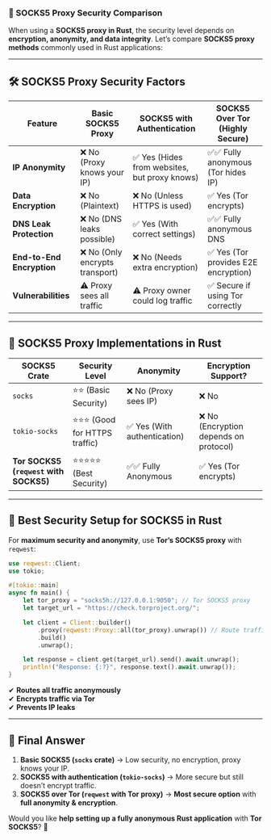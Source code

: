 ### **🔐 SOCKS5 Proxy Security Comparison**
When using a **SOCKS5 proxy in Rust**, the security level depends on **encryption, anonymity, and data integrity**. Let’s compare **SOCKS5 proxy methods** commonly used in Rust applications:

---

## **🛠️ SOCKS5 Proxy Security Factors**
| **Feature**          | **Basic SOCKS5 Proxy** | **SOCKS5 with Authentication** | **SOCKS5 Over Tor** (Highly Secure) |
|----------------------|-----------------------|--------------------------------|-------------------------------------|
| **IP Anonymity**     | ❌ No (Proxy knows your IP) | ✅ Yes (Hides from websites, but proxy knows) | ✅✅ Fully anonymous (Tor hides IP) |
| **Data Encryption**  | ❌ No (Plaintext)      | ❌ No (Unless HTTPS is used)  | ✅ Yes (Tor encrypts) |
| **DNS Leak Protection** | ❌ No (DNS leaks possible) | ✅ Yes (With correct settings) | ✅✅ Fully anonymous DNS |
| **End-to-End Encryption** | ❌ No (Only encrypts transport) | ❌ No (Needs extra encryption) | ✅ Yes (Tor provides E2E encryption) |
| **Vulnerabilities** | ⚠️ Proxy sees all traffic | ⚠️ Proxy owner could log traffic | ✅ Secure if using Tor correctly |

---

## **🔹 SOCKS5 Proxy Implementations in Rust**
| **SOCKS5 Crate**   | **Security Level** | **Anonymity** | **Encryption Support?** |
|--------------------|-------------------|---------------|-------------------------|
| `socks`           | ⭐⭐ (Basic Security) | ❌ No (Proxy sees IP) | ❌ No |
| `tokio-socks`     | ⭐⭐⭐ (Good for HTTPS traffic) | ✅ Yes (With authentication) | ❌ No (Encryption depends on protocol) |
| **Tor SOCKS5 (`reqwest` with SOCKS5)** | ⭐⭐⭐⭐⭐ (Best Security) | ✅✅ Fully Anonymous | ✅ Yes (Tor encrypts) |

---

## **🔹 Best Security Setup for SOCKS5 in Rust**
For **maximum security and anonymity**, use **Tor’s SOCKS5 proxy** with `reqwest`:
```rust
use reqwest::Client;
use tokio;

#[tokio::main]
async fn main() {
    let tor_proxy = "socks5h://127.0.0.1:9050"; // Tor SOCKS5 proxy
    let target_url = "https://check.torproject.org/";

    let client = Client::builder()
        .proxy(reqwest::Proxy::all(tor_proxy).unwrap()) // Route traffic through Tor
        .build()
        .unwrap();

    let response = client.get(target_url).send().await.unwrap();
    println!("Response: {:?}", response.text().await.unwrap());
}
```
✔ **Routes all traffic anonymously**  
✔ **Encrypts traffic via Tor**  
✔ **Prevents IP leaks**  

---

## **🎯 Final Answer**
1. **Basic SOCKS5 (`socks` crate)** → Low security, no encryption, proxy knows your IP.  
2. **SOCKS5 with authentication (`tokio-socks`)** → More secure but still doesn’t encrypt traffic.  
3. **SOCKS5 over Tor (`reqwest` with Tor proxy)** → **Most secure option** with **full anonymity & encryption**.  

Would you like **help setting up a fully anonymous Rust application** with **Tor SOCKS5**? 🚀
